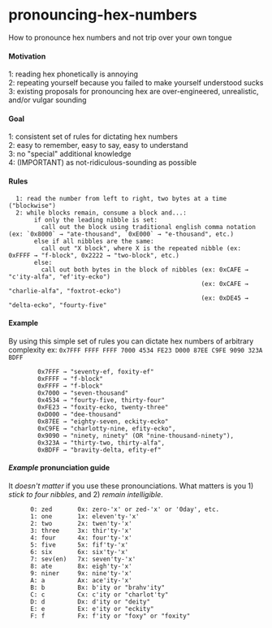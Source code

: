 # pronouncing-hex-numbers
How to pronounce hex numbers and not trip over your own tongue

#### Motivation
  1: reading hex phonetically is annoying  
  2: repeating yourself because you failed to make yourself understood sucks  
  3: existing proposals for pronouncing hex are over-engineered, unrealistic, and/or vulgar sounding  

#### Goal 
  1: consistent set of rules for dictating hex numbers  
  2: easy to remember, easy to say, easy to understand  
  3: no "special" additional knowledge  
  4: (IMPORTANT) as not-ridiculous-sounding as possible  

#### Rules
```
  1: read the number from left to right, two bytes at a time ("blockwise")
  2: while blocks remain, consume a block and...:
       if only the leading nibble is set:
         call out the block using traditional english comma notation (ex: `0x8000` → "ate-thousand", `0xE000` → "e-thousand", etc.)
       else if all nibbles are the same:
         call out "X block", where X is the repeated nibble (ex: 0xFFFF → "f-block", 0x2222 → "two-block", etc.)
       else:
         call out both bytes in the block of nibbles (ex: 0xCAFE → "c'ity-alfa", "ef'ity-ecko")
                                                     (ex: 0xCAFE → "charlie-alfa", "foxtrot-ecko")
                                                     (ex: 0xDE45 → "delta-ecko", "fourty-five"
```

#### Example
  By using this simple set of rules you can dictate hex numbers of arbitrary complexity 
    ex: `0x7FFF FFFF FFFF 7000 4534 FE23 D000 87EE C9FE 9090 323A BDFF`

```
        0x7FFF → "seventy-ef, foxity-ef"
        0xFFFF → "f-block" 
        0xFFFF → "f-block" 
        0x7000 → "seven-thousand" 
        0x4534 → "fourty-five, thirty-four"
        0xFE23 → "foxity-ecko, twenty-three"
        0xD000 → "dee-thousand"
        0x87EE → "eighty-seven, eckity-ecko"
        0xC9FE → "charlotty-nine, efity-ecko",
        0x9090 → "ninety, ninety" (OR "nine-thousand-ninety"),
        0x323A → "thirty-two, thirty-alfa",
        0xBDFF → "bravity-delta, efity-ef"
```

#### _Example_ pronunciation guide
  It *doesn't matter* if you use these pronounciations. 
  What matters is you 1) *stick to four nibbles*, and 2) *remain intelligible*.

```
      0: zed       0x: zero-'x' or zed-'x' or '0day', etc.
      1: one       1x: eleven'ty-'x'
      2: two       2x: twen'ty-'x'
      3: three     3x: thir'ty-'x'
      4: four      4x: four'ty-'x'
      5: five      5x: fif'ty-'x'
      6: six       6x: six'ty-'x'
      7: sev(en)   7x: seven'ty-'x'
      8: ate       8x: eigh'ty-'x'
      9: niner     9x: nine'ty-'x'
      A: a         Ax: ace'ity-'x'
      B: b         Bx: b'ity or "brahv'ity" 
      C: c         Cx: c'ity or "charlot'ty" 
      D: d         Dx: d'ity or "deity"
      E: e         Ex: e'ity or "eckity"
      F: f         Fx: f'ity or "foxy" or "foxity"
```
